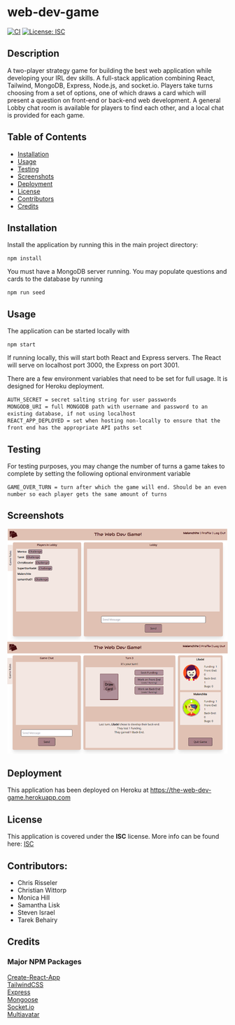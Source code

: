 # web-dev-game
[![CI](https://github.com/malenchite/web-dev-game/actions/workflows/main.yml/badge.svg)](https://github.com/malenchite/web-dev-game/actions/workflows/main.yml)
[![License: ISC](https://img.shields.io/badge/License-ISC-blue.svg)](https://opensource.org/licenses/ISC)
## Description 
A two-player strategy game for building the best web application while developing your IRL dev skills. A full-stack application combining React, Tailwind, MongoDB, Express, Node.js, and socket.io. Players take turns choosing from a set of options, one of which draws a card which will present a question on front-end or back-end web development. A general Lobby chat room is available for players to find each other, and a local chat is provided for each game.

## Table of Contents
* [Installation](#Installation)
* [Usage](#Usage)
* [Testing](#Testing)
* [Screenshots](#Screenshots)
* [Deployment](#Deployment)
* [License](#License)
* [Contributors](#Contributors)
* [Credits](#Credits)

## Installation
Install the application by running this in the main project directory:
```
npm install
```

You must have a MongoDB server running. You may populate questions and cards to the database by running
```
npm run seed
```

## Usage
The application can be started locally with
```
npm start
```

If running locally, this will start both React and Express servers. The React will serve on localhost port 3000, the Express on port 3001.

There are a few environment variables that need to be set for full usage. It is designed for Heroku deployment.
```
AUTH_SECRET = secret salting string for user passwords
MONGODB_URI = full MONGODB path with username and password to an existing database, if not using localhost
REACT_APP_DEPLOYED = set when hosting non-locally to ensure that the front end has the appropriate API paths set
```

## Testing
For testing purposes, you may change the number of turns a game takes to complete by setting the following optional environment variable
```
GAME_OVER_TURN = turn after which the game will end. Should be an even number so each player gets the same amount of turns
```

## Screenshots
![Screenshot 1](assets/images/screenshot1.png)  
![Screenshot 2](assets/images/screenshot2.png)

## Deployment
This application has been deployed on Heroku at https://the-web-dev-game.herokuapp.com

## License  
This application is covered under the **ISC** license. More info can be found here: [ISC](https://opensource.org/licenses/ISC)

## Contributors:
* Chris Risseler
* Christian Wittorp
* Monica Hill
* Samantha Lisk
* Steven Israel
* Tarek Behairy

## Credits
### Major NPM Packages
[Create-React-App](https://www.npmjs.com/package/create-react-app)  
[TailwindCSS](https://www.npmjs.com/package/tailwindcss)  
[Express](https://www.npmjs.com/package/express)  
[Mongoose](https://www.npmjs.com/package/mongoose)  
[Socket.io](https://www.npmjs.com/package/socket.io)  
[Multiavatar](https://www.npmjs.com/package/@multiavatar/multiavatar)

